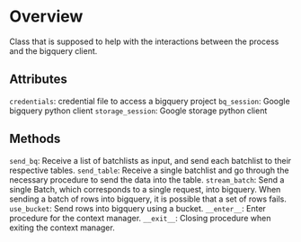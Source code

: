 # Overview

Class that is supposed to help with the interactions between the process and the bigquery client.

## Attributes 

`credentials`: credential file to access a bigquery project
`bq_session`: Google bigquery python client 
`storage_session`: Google storage python client

## Methods

`send_bq`: Receive a list of batchlists as input, and send each batchlist to their respective tables.
`send_table`: Receive a single batchlist and go through the necessary procedure to send the data into the table.
`stream_batch`: Send a single Batch, which corresponds to a single request, into bigquery. When sending a batch of rows into bigquery, it is possible that a set of rows fails. 
`use_bucket`: Send rows into bigquery using a bucket.
`__enter__`: Enter procedure for the context manager.
`__exit__`: Closing procedure when exiting the context manager.